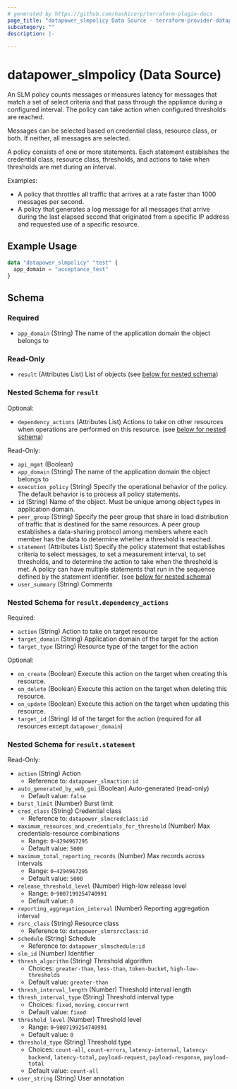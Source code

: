 ```yaml
---
# generated by https://github.com/hashicorp/terraform-plugin-docs
page_title: "datapower_slmpolicy Data Source - terraform-provider-datapower"
subcategory: ""
description: |-
  
---
```


# datapower_slmpolicy (Data Source)

<p>An SLM policy counts messages or measures latency for messages that match a set of select criteria and that pass through the appliance during a configured interval. The policy can take action when configured thresholds are reached.</p><p>Messages can be selected based on credential class, resource class, or both. If neither, all messages are selected.</p><p>A policy consists of one or more statements. Each statement establishes the credential class, resource class, thresholds, and actions to take when thresholds are met during an interval.</p><p>Examples:</p><ul><li>A policy that throttles all traffic that arrives at a rate faster than 1000 messages per second.</li><li>A policy that generates a log message for all messages that arrive during the last elapsed second that originated from a specific IP address and requested use of a specific resource.</li></ul>

## Example Usage

```terraform
data "datapower_slmpolicy" "test" {
  app_domain = "acceptance_test"
}
```

<!-- schema generated by tfplugindocs -->
## Schema

### Required

- `app_domain` (String) The name of the application domain the object belongs to

### Read-Only

- `result` (Attributes List) List of objects (see [below for nested schema](#nestedatt--result))

<a id="nestedatt--result"></a>
### Nested Schema for `result`

Optional:

- `dependency_actions` (Attributes List) Actions to take on other resources when operations are performed on this resource. (see [below for nested schema](#nestedatt--result--dependency_actions))

Read-Only:

- `api_mgmt` (Boolean)
- `app_domain` (String) The name of the application domain the object belongs to
- `execution_policy` (String) Specify the operational behavior of the policy. The default behavior is to process all policy statements.
- `id` (String) Name of the object. Must be unique among object types in application domain.
- `peer_group` (String) Specify the peer group that share in load distribution of traffic that is destined for the same resources. A peer group establishes a data-sharing protocol among members where each member has the data to determine whether a threshold is reached.
- `statement` (Attributes List) Specify the policy statement that establishes criteria to select messages, to set a measurement interval, to set thresholds, and to determine the action to take when the threshold is met. A policy can have multiple statements that run in the sequence defined by the statement identifier. (see [below for nested schema](#nestedatt--result--statement))
- `user_summary` (String) Comments

<a id="nestedatt--result--dependency_actions"></a>
### Nested Schema for `result.dependency_actions`

Required:

- `action` (String) Action to take on target resource
- `target_domain` (String) Application domain of the target for the action
- `target_type` (String) Resource type of the target for the action

Optional:

- `on_create` (Boolean) Execute this action on the target when creating this resource.
- `on_delete` (Boolean) Execute this action on the target when deleting this resource.
- `on_update` (Boolean) Execute this action on the target when updating this resource.
- `target_id` (String) Id of the target for the action (required for all resources except `datapower_domain`)


<a id="nestedatt--result--statement"></a>
### Nested Schema for `result.statement`

Read-Only:

- `action` (String) Action
  - Reference to: `datapower_slmaction:id`
- `auto_generated_by_web_gui` (Boolean) Auto-generated (read-only)
  - Default value: `false`
- `burst_limit` (Number) Burst limit
- `cred_class` (String) Credential class
  - Reference to: `datapower_slmcredclass:id`
- `maximum_resources_and_credentials_for_threshold` (Number) Max credentials-resource combinations
  - Range: `0`-`4294967295`
  - Default value: `5000`
- `maximum_total_reporting_records` (Number) Max records across intervals
  - Range: `0`-`4294967295`
  - Default value: `5000`
- `release_threshold_level` (Number) High-low release level
  - Range: `0`-`9007199254740991`
  - Default value: `0`
- `reporting_aggregation_interval` (Number) Reporting aggregation interval
- `rsrc_class` (String) Resource class
  - Reference to: `datapower_slmrsrcclass:id`
- `schedule` (String) Schedule
  - Reference to: `datapower_slmschedule:id`
- `slm_id` (Number) Identifier
- `thresh_algorithm` (String) Threshold algorithm
  - Choices: `greater-than`, `less-than`, `token-bucket`, `high-low-thresholds`
  - Default value: `greater-than`
- `thresh_interval_length` (Number) Threshold interval length
- `thresh_interval_type` (String) Threshold interval type
  - Choices: `fixed`, `moving`, `concurrent`
  - Default value: `fixed`
- `threshold_level` (Number) Threshold level
  - Range: `0`-`9007199254740991`
  - Default value: `0`
- `threshold_type` (String) Threshold type
  - Choices: `count-all`, `count-errors`, `latency-internal`, `latency-backend`, `latency-total`, `payload-request`, `payload-response`, `payload-total`
  - Default value: `count-all`
- `user_string` (String) User annotation
